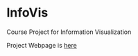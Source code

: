 # InfoVis
Course Project for Information Visualization

Project Webpage is [here](https://zehe.github.io/InfoVis/)

